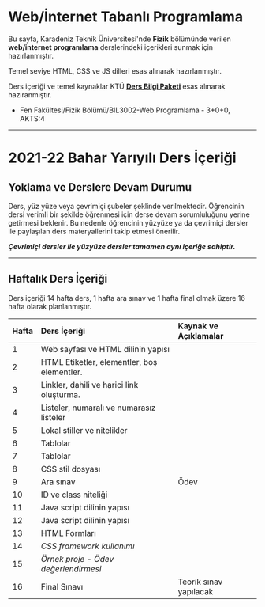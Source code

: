 # Web/İnternet Tabanlı Programlama


Bu sayfa, Karadeniz Teknik Üniversitesi'nde **Fizik** bölümünde verilen **web/internet programlama** derslerindeki içerikleri sunmak için hazırlanmıştır.

Temel seviye HTML, CSS ve JS dilleri esas alınarak hazırlanmıştır.

Ders içeriği ve temel kaynaklar KTÜ [**Ders Bilgi Paketi**][bilgi-paketi] esas alınarak hazıranmıştır.
* Fen Fakültesi/Fizik Bölümü/BIL3002-Web Programlama - 3+0+0, AKTS:4
---

# 2021-22 Bahar Yarıyılı Ders İçeriği

## Yoklama ve Derslere Devam Durumu
Ders, yüz yüze veya çevrimiçi şubeler şeklinde verilmektedir. Öğrencinin dersi verimli bir şekilde öğrenmesi için derse devam sorumluluğunu yerine getirmesi beklenir. Bu nedenle öğrencinin yüzyüze ya da çevrimiçi dersler ile paylaşılan ders materyallerini takip etmesi önerilir. 

**_Çevrimiçi dersler ile yüzyüze dersler tamamen aynı içeriğe sahiptir._**

---

## Haftalık Ders İçeriği
Ders içeriği 14 hafta ders, 1 hafta ara sınav ve 1 hafta final olmak üzere 16 hafta olarak planlanmıştır.

| Hafta | Ders İçeriği                                                  | Kaynak ve Açıklamalar   |
| :-- | :--                                                  | :--    |
| 1     | Web sayfası ve HTML dilinin yapısı   |  |
| 2     | HTML Etiketler, elementler, boş elementler.       |  |
| 3     | Linkler, dahili ve harici link oluşturma.         |  |
| 4     | Listeler, numaralı ve numarasız listeler   |   |
| 5     | Lokal stiller ve nitelikler   |   |
| 6     | Tablolar                     |  |
| 7     | Tablolar      |   |
| 8     | CSS stil dosyası    |  |
| 9     | Ara sınav                                                     | Ödev  |
| 10    | ID ve class niteliği     |  |
| 11    | Java script dilinin yapısı  | |
| 12    | Java script dilinin yapısı |   |
| 13    | HTML Formları     |   |
| 14    | _CSS framework kullanımı_   |   |
| 15    | _Örnek proje - Ödev değerlendirmesi_  |   |
| 16    | Final Sınavı                                                  | Teorik sınav yapılacak  |


[bilgi-paketi]: http://www.katalog.ktu.edu.tr/DersBilgiPaketi/course.aspx?pid=14&lang=1&dbid=566282
[yoklama]: #